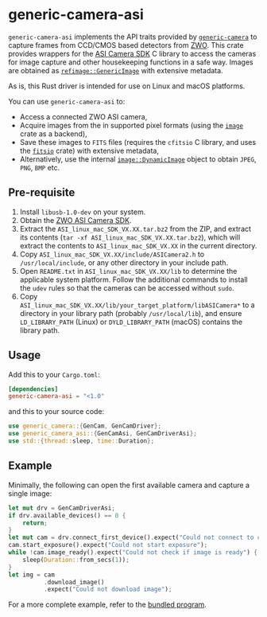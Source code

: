 # generic-camera-asi

`generic-camera-asi` implements the API traits provided by [`generic-camera`]("https://crates.io/crates/generic-camera")
to capture frames from CCD/CMOS based detectors from [ZWO](https://www.zwoastro.com/). This crate provides
wrappers for the [ASI Camera SDK](https://www.zwoastro.com/downloads/developers) C library to access the
cameras for image capture and other housekeeping functions in a safe way. Images are obtained as 
[`refimage::GenericImage`](https://docs.rs/refimage/latest/refimage/struct.GenericImage.html) with extensive metadata.

As is, this Rust driver is intended for use on Linux and macOS platforms.

You can use `generic-camera-asi` to:
 - Access a connected ZWO ASI camera,
 - Acquire images from the in supported pixel formats (using the [`image`](https://crates.io/crates/image) crate as a backend),
 - Save these images to `FITS` files (requires the `cfitsio` C library, and uses the [`fitsio`](https://crates.io/crates/fitsio) crate) with extensive metadata,
 - Alternatively, use the internal [`image::DynamicImage`](https://docs.rs/image/latest/image/enum.DynamicImage.html) object to obtain `JPEG`, `PNG`, `BMP` etc.

## Pre-requisite
 1. Install `libusb-1.0-dev` on your system.
 1. Obtain the [ZWO ASI Camera SDK](https://www.zwoastro.com/downloads/developers).
 1. Extract the `ASI_linux_mac_SDK_VX.XX.tar.bz2` from the ZIP, and extract its contents (`tar -xf ASI_linux_mac_SDK_VX.XX.tar.bz2`), which will extract the contents to `ASI_linux_mac_SDK_VX.XX` in the current directory.
 1. Copy `ASI_linux_mac_SDK_VX.XX/include/ASICamera2.h` to `/usr/local/include`, or any other directory in your include path.
 1. Open `README.txt` in `ASI_linux_mac_SDK_VX.XX/lib` to determine the applicable system platform. Follow the additional commands to install the `udev` rules so that the cameras can be accessed without `sudo`.
 1. Copy `ASI_linux_mac_SDK_VX.XX/lib/your_target_platform/libASICamera*` to a directory in your library path (probably `/usr/local/lib`), and ensure `LD_LIBRARY_PATH` (Linux) or `DYLD_LIBRARY_PATH` (macOS) contains the library path.

## Usage
Add this to your `Cargo.toml`:
```toml
[dependencies]
generic-camera-asi = "<1.0"
```
and this to your source code:
```rs
use generic_camera::{GenCam, GenCamDriver};
use generic_camera_asi::{GenCamAsi, GenCamDriverAsi};
use std::{thread::sleep, time::Duration};
```

## Example
Minimally, the following can open the first available camera and capture a single image:
```rs
let mut drv = GenCamDriverAsi;
if drv.available_devices() == 0 {
    return;
}
let mut cam = drv.connect_first_device().expect("Could not connect to camera");
cam.start_exposure().expect("Could not start exposure");
while !cam.image_ready().expect("Could not check if image is ready") {
    sleep(Duration::from_secs(1));
}
let img = cam
          .download_image()
          .expect("Could not download image");
```

For a more complete example, refer to the [bundled program](gencam_asi_example/src/main.rs).
